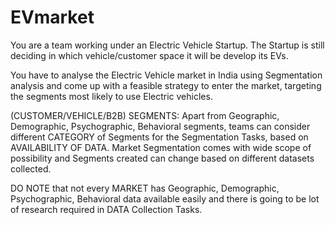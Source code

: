 # EVmarket
You are a team working under an Electric Vehicle Startup. The Startup is still deciding in which vehicle/customer space it will be develop its EVs.

You have to analyse the Electric Vehicle market in India using Segmentation analysis and come up with a  feasible strategy to enter the market, targeting the segments most likely to use Electric vehicles.

(CUSTOMER/VEHICLE/B2B) SEGMENTS: Apart from Geographic, Demographic, Psychographic, Behavioral segments,  teams can consider different CATEGORY of Segments for the Segmentation Tasks, based on AVAILABILITY OF DATA. Market Segmentation comes with wide scope of possibility and Segments created can change based on different datasets collected.


DO NOTE that not every MARKET has Geographic, Demographic, Psychographic, Behavioral data available easily and there is going to be lot of research required in DATA Collection Tasks.
